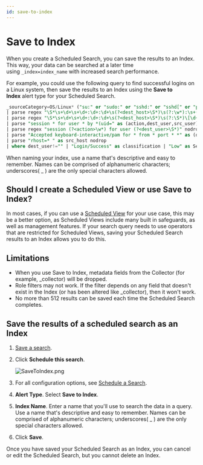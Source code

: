 ```yaml
---
id: save-to-index
---
```


# Save to Index

When you create a Scheduled Search, you can save the results to an Index. This way, your data can be searched at a later time using `_index=index_name` with increased search performance.

For example, you could use the following query to find successful logins on a Linux system, then save the results to an Index using the **Save to Index** alert type for your Scheduled Search.

```sql
_sourceCategory=OS/Linux* ("su:" or "sudo:" or "sshd:" or "sshd[" or "pam:") (("Accepted" and "pam") or "session" or ("to" and "on")) !"closed"
| parse regex "\S*\s+\d+\s+\d+:\d+:\d+\s(?<dest_host>\S*)\s(?:\w*):\s+(?<message>.*)$" nodrop
| parse regex "\S*\s+\d+\s+\d+:\d+:\d+\s(?<dest_host>\S*)\s(?:\S*)\[\d+\]:\s+(?<message>.*)$" nodrop
| parse "session * for user * by *(uid=" as (action,dest_user,src_user) nodrop
| parse regex "session (?<action>\w*) for user (?<dest_user>\S*)" nodrop
| parse "Accepted keyboard-interactive/pam for * from * port * *" as (dest_user,src_host,src_port,protocol)
| parse "rhost=* " as src_host nodrop
| where dest_user!="" | "Login/Success" as classification | "Low" as Severity | "Linux" as Device_Vendor | "OS" as Device_Type
```

When naming your index, use a name that's descriptive and easy to remember. Names can be comprised of alphanumeric characters; underscores( \_ ) are the only special characters allowed.

## Should I create a Scheduled View or use Save to Index?

In most cases, if you can use a [Scheduled View](/docs/manage/scheduled-views) for your use case, this may be a better option, as Scheduled Views include many built in safeguards, as well as management features. If your search query needs to use operators that are restricted for Scheduled Views, saving your Scheduled Search results to an Index allows you to do this.

## Limitations

* When you use Save to Index, metadata fields from the Collector (for example, \_collector) will be dropped. 
* Role filters may not work. If the filter depends on any field that doesn't exist in the Index (or has been altered like \_collector), then it won't work.
* No more than 512 results can be saved each time the Scheduled Search completes.

## Save the results of a scheduled search as an Index

1. [Save a search](../../search/get-started-with-search/search-basics/save-search.md). 
1. Click **Schedule this search**.

    ![SaveToIndex.png](/img/alerts/SaveToIndex.png)

1. For all configuration options, see [Schedule a Search](schedule-search.md). 
1. **Alert Type**. Select **Save to Index**.
1. **Index Name**. Enter a name that you'll use to search the data in a query. Use a name that's descriptive and easy to remember. Names can be comprised of alphanumeric characters; underscores( \_ ) are the only special characters allowed.
1. Click **Save**.

Once you have saved your Scheduled Search as an Index, you can cancel or edit the Scheduled Search, but you cannot delete an Index. 
